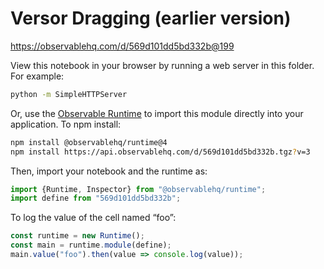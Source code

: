 # Versor Dragging (earlier version)

https://observablehq.com/d/569d101dd5bd332b@199

View this notebook in your browser by running a web server in this folder. For
example:

~~~sh
python -m SimpleHTTPServer
~~~

Or, use the [Observable Runtime](https://github.com/observablehq/runtime) to
import this module directly into your application. To npm install:

~~~sh
npm install @observablehq/runtime@4
npm install https://api.observablehq.com/d/569d101dd5bd332b.tgz?v=3
~~~

Then, import your notebook and the runtime as:

~~~js
import {Runtime, Inspector} from "@observablehq/runtime";
import define from "569d101dd5bd332b";
~~~

To log the value of the cell named “foo”:

~~~js
const runtime = new Runtime();
const main = runtime.module(define);
main.value("foo").then(value => console.log(value));
~~~
